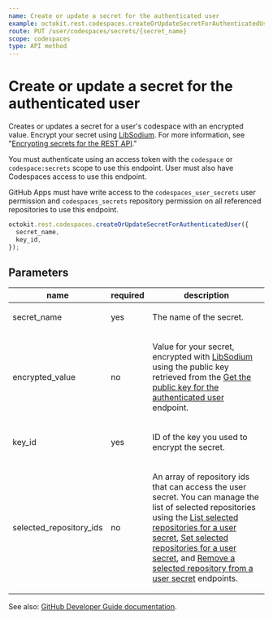 ```yaml
---
name: Create or update a secret for the authenticated user
example: octokit.rest.codespaces.createOrUpdateSecretForAuthenticatedUser({ secret_name, key_id })
route: PUT /user/codespaces/secrets/{secret_name}
scope: codespaces
type: API method
---
```


# Create or update a secret for the authenticated user

Creates or updates a secret for a user's codespace with an encrypted value. Encrypt your secret using
[LibSodium](https://libsodium.gitbook.io/doc/bindings_for_other_languages). For more information, see "[Encrypting secrets for the REST API](https://docs.github.com/rest/guides/encrypting-secrets-for-the-rest-api)."

You must authenticate using an access token with the `codespace` or `codespace:secrets` scope to use this endpoint. User must also have Codespaces access to use this endpoint.

GitHub Apps must have write access to the `codespaces_user_secrets` user permission and `codespaces_secrets` repository permission on all referenced repositories to use this endpoint.

```js
octokit.rest.codespaces.createOrUpdateSecretForAuthenticatedUser({
  secret_name,
  key_id,
});
```

## Parameters

<table>
  <thead>
    <tr>
      <th>name</th>
      <th>required</th>
      <th>description</th>
    </tr>
  </thead>
  <tbody>
    <tr><td>secret_name</td><td>yes</td><td>

The name of the secret.

</td></tr>
<tr><td>encrypted_value</td><td>no</td><td>

Value for your secret, encrypted with [LibSodium](https://libsodium.gitbook.io/doc/bindings_for_other_languages) using the public key retrieved from the [Get the public key for the authenticated user](https://docs.github.com/rest/codespaces/secrets#get-public-key-for-the-authenticated-user) endpoint.

</td></tr>
<tr><td>key_id</td><td>yes</td><td>

ID of the key you used to encrypt the secret.

</td></tr>
<tr><td>selected_repository_ids</td><td>no</td><td>

An array of repository ids that can access the user secret. You can manage the list of selected repositories using the [List selected repositories for a user secret](https://docs.github.com/rest/codespaces/secrets#list-selected-repositories-for-a-user-secret), [Set selected repositories for a user secret](https://docs.github.com/rest/codespaces/secrets#set-selected-repositories-for-a-user-secret), and [Remove a selected repository from a user secret](https://docs.github.com/rest/codespaces/secrets#remove-a-selected-repository-from-a-user-secret) endpoints.

</td></tr>
  </tbody>
</table>

See also: [GitHub Developer Guide documentation](https://docs.github.com/rest/codespaces/secrets#create-or-update-a-secret-for-the-authenticated-user).
